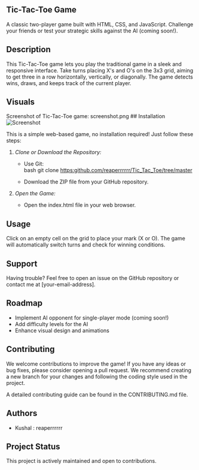 ## Tic-Tac-Toe Game

A classic two-player game built with HTML, CSS, and JavaScript. Challenge your friends or test your strategic skills against the AI (coming soon!).

## Description

This Tic-Tac-Toe game lets you play the traditional game in a sleek and responsive interface. Take turns placing X's and O's on the 3x3 grid, aiming to get three in a row horizontally, vertically, or diagonally. The game detects wins, draws, and keeps track of the current player.

## Visuals

Screenshot of Tic-Tac-Toe game: screenshot.png  ## Installation![Screenshot ](https://github.com/reaperrrrrr/Tic_Tac_Toe/assets/149355613/4ed19c0b-b318-4113-8cff-d3ed340d2e69)


This is a simple web-based game, no installation required! Just follow these steps:

1. *Clone or Download the Repository:*
    * Use Git:  
      bash
      git clone [https:github.com/reaperrrrrr/Tic_Tac_Toe/tree/master](https://github.com/reaperrrrrr/Tic_Tac_Toe)
      
    * Download the ZIP file from your GitHub repository.

2. *Open the Game:*
    * Open the index.html file in your web browser.

## Usage

Click on an empty cell on the grid to place your mark (X or O). The game will automatically switch turns and check for winning conditions. 

## Support

Having trouble? Feel free to open an issue on the GitHub repository or contact me at [your-email-address].

## Roadmap

* Implement AI opponent for single-player mode (coming soon!)
* Add difficulty levels for the AI
* Enhance visual design and animations


## Contributing

We welcome contributions to improve the game! If you have any ideas or bug fixes, please consider opening a pull request. We recommend creating a new branch for your changes and following the coding style used in the project. 

A detailed contributing guide can be found in the CONTRIBUTING.md file.

## Authors

* Kushal : reaperrrrrr

## Project Status

This project is actively maintained and open to contributions.
